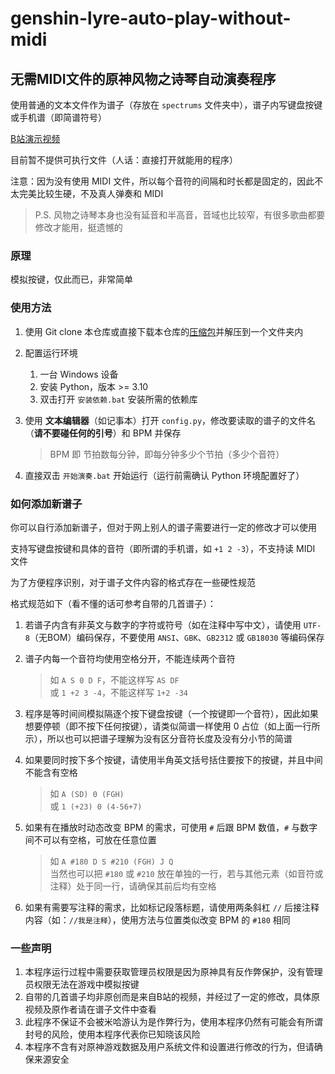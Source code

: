 # genshin-lyre-auto-play-without-midi

## 无需MIDI文件的原神风物之诗琴自动演奏程序

使用普通的文本文件作为谱子（存放在 `spectrums` 文件夹中），谱子内写键盘按键或手机谱（即简谱符号）

[B站演示视频](https://www.bilibili.com/video/BV1C3411C7n6/)

目前暂不提供可执行文件（人话：直接打开就能用的程序）

注意：因为没有使用 MIDI 文件，所以每个音符的间隔和时长都是固定的，因此不太完美比较生硬，不及真人弹奏和 MIDI

> P.S. 风物之诗琴本身也没有延音和半高音，音域也比较窄，有很多歌曲都要修改才能用，挺遗憾的

### 原理

模拟按键，仅此而已，非常简单

### 使用方法

1. 使用 Git clone 本仓库或直接下载本仓库的[压缩包](https://github.com/Redlnn/genshin-lyre-auto-play-without-midi/archive/refs/heads/master.zip)并解压到一个文件夹内
2. 配置运行环境

   1. 一台 Windows 设备  
   2. 安装 Python，版本 >= 3.10  
   3. 双击打开 `安装依赖.bat` 安装所需的依赖库

3. 使用 __文本编辑器__（如记事本）打开 `config.py`，修改要读取的谱子的文件名（__请不要碰任何的引号__）和 BPM 并保存

   > BPM 即 节拍数每分钟，即每分钟多少个节拍（多少个音符）

4. 直接双击 `开始演奏.bat` 开始运行（运行前需确认 Python 环境配置好了）

### 如何添加新谱子

你可以自行添加新谱子，但对于网上别人的谱子需要进行一定的修改才可以使用

支持写键盘按键和具体的音符（即所谓的手机谱，如 `+1 2 -3`），不支持读 MIDI 文件

为了方便程序识别，对于谱子文件内容的格式存在一些硬性规范

格式规范如下（看不懂的话可参考自带的几首谱子）：

1. 若谱子内含有非英文与数字的字符或符号（如在注释中写中文），请使用 `UTF-8`（无BOM）编码保存，不要使用 `ANSI`、`GBK`、`GB2312` 或 `GB18030` 等编码保存
2. 谱子内每一个音符均使用空格分开，不能连续两个音符

   > 如 `A S 0 D F`，不能这样写 `AS DF`  
   > 或 `1 +2 3 -4`，不能这样写 `1+2 -34`

3. 程序是等时间间模拟隔逐个按下键盘按键（一个按键即一个音符），因此如果想要停顿（即不按下任何按键），请类似简谱一样使用 0 占位（如上面一行所示），所以也可以把谱子理解为没有区分音符长度及没有分小节的简谱
4. 如果要同时按下多个按键，请使用半角英文括号括住要按下的按键，并且中间不能含有空格

   > 如 `A (SD) 0 (FGH)`  
   > 或 `1 (+23) 0 (4-56+7)`

5. 如果有在播放时动态改变 BPM 的需求，可使用 `#` 后跟 BPM 数值，`#` 与数字间不可以有空格，可放在任意位置

   > 如 `A #180 D S #210 (FGH) J Q`  
   > 当然也可以把 `#180` 或 `#210` 放在单独的一行，若与其他元素（如音符或注释）处于同一行，请确保其前后均有空格

6. 如果有需要写注释的需求，比如标记段落标题，请使用两条斜杠 `//` 后接注释内容（如：`//我是注释`），使用方法与位置类似改变 BPM 的 `#180` 相同

### 一些声明

1. 本程序运行过程中需要获取管理员权限是因为原神具有反作弊保护，没有管理员权限无法在游戏中模拟按键
2. 自带的几首谱子均非原创而是来自B站的视频，并经过了一定的修改，具体原视频及原作者请在谱子文件中查看
3. 此程序不保证不会被米哈游认为是作弊行为，使用本程序仍然有可能会有所谓封号的风险，使用本程序代表你已知晓该风险
4. 本程序不含有对原神游戏数据及用户系统文件和设置进行修改的行为，但请确保来源安全
